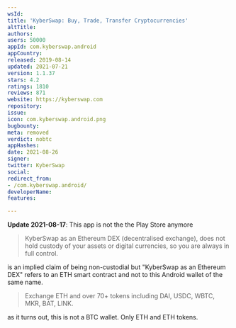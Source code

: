 ```yaml
---
wsId: 
title: 'KyberSwap: Buy, Trade, Transfer Cryptocurrencies'
altTitle: 
authors: 
users: 50000
appId: com.kyberswap.android
appCountry: 
released: 2019-08-14
updated: 2021-07-21
version: 1.1.37
stars: 4.2
ratings: 1810
reviews: 871
website: https://kyberswap.com
repository: 
issue: 
icon: com.kyberswap.android.png
bugbounty: 
meta: removed
verdict: nobtc
appHashes: 
date: 2021-08-26
signer: 
twitter: KyberSwap
social: 
redirect_from:
- /com.kyberswap.android/
developerName: 
features: 

---
```


**Update 2021-08-17**: This app is not the the Play Store anymore

> KyberSwap as an Ethereum DEX (decentralised exchange), does not hold custody of your assets or digital currencies, so you are always in full control.

is an implied claim of being non-custodial but "KyberSwap as an Ethereum DEX"
refers to an ETH smart contract and not to this Android wallet of the same name.

> Exchange ETH and over 70+ tokens including DAI, USDC, WBTC, MKR, BAT, LINK.

as it turns out, this is not a BTC wallet. Only ETH and ETH tokens.
